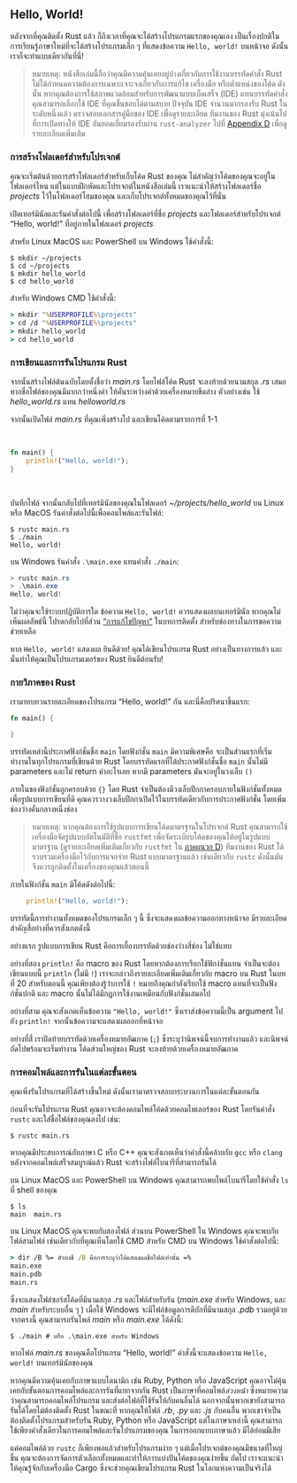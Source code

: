 ## Hello, World!

หลังจากที่คุณติดตั้ง Rust แล้ว ก็ถึงเวลาที่คุณจะได้สร้างโปรแกรมแรกของคุณเอง
เป็นเรื่องปกติในการเรียนรู้ภาษาใหม่ที่จะได้สร้างโปรแกรมเล็ก ๆ ที่แสดงข้อความ `Hello, world!` บนหน้าจอ ดังนั้นเราก็จะทำแบบเดียวกันที่นี่!

> หมายเหตุ: หนังสือเล่มนี้ถือว่าคุณมีความคุ้นเคยอยู่บ้างเกี่ยวกับการใช้งานบรรทัดคำสั่ง
> Rust ไม่ได้กำหนดความต้องการเฉพาะเจาะจงเกี่ยวกับการแก้ไข เครื่องมือ หรือต่ำแหน่งของโค้ด
> ดังนั้น หากคุณต้องการใช้สภาพแวดล้อมสำหรับการพัฒนาแบบเบ็ดเสร็จ (IDE) แทนบรรทัดคำสั่ง
> คุณสามารถเลือกใช้ IDE ที่คุณชื่นชอบได้ตามสบาย ปัจจุบัน IDE จำนวนมากรองรับ 
> Rust ในระดับหนึ่งแล้ว ตรวจสอบเอกสารคู่มือของ IDE เพื่อดูรายละเอียด 
> ทีมงานของ Rust มุ่งเน้นไปที่การเปิดทางให้ IDE อันยอดเยี่ยมรองรับผ่าน `rust-analyzer`
> ไปที่ [Appendix D][devtools]<!-- ignore --> เพื่อดูรายละเอียดเพิ่มเติม

### การสร้างโฟลเดอร์สำหรับโปรเจกต์

คุณจะเริ่มต้นด้วยการสร้าโฟลเดอร์สำหรับเก็บโค้ด Rust ของคุณ 
ไม่สำคัญว่าโค้ดของคุณจะอยู่ในโฟลเดอร์ไหน
แต่ในแบบฝึกหัดและโปรเจกต์ในหนังสือเล่มนี้ 
เราแนะนำให้สร้างโฟลเดอร์ชื่อ *projects* ไว้ในโฟลเดอร์โฮมของคุณ 
และเก็บโปรเจกต์ทั้งหมดของคุณไว้ที่นั่น

เปิดเทอร์มินัลและรันคำสั่งต่อไปนี้ เพื่อสร้างโฟลเดอร์ที่ชื่อ *projects* และโฟลเดอร์สำหรับโปรเจกต์ 
“Hello, world!” ที่อยู่ภายในโฟลเดอร์ *projects*

สำหรับ Linux MacOS และ PowerShell บน Windows ใช้คำสั่งนี้:

```console
$ mkdir ~/projects
$ cd ~/projects
$ mkdir hello_world
$ cd hello_world
```

สำหรับ Windows CMD ใช้คำสั่งนี้:

```cmd
> mkdir "%USERPROFILE%\projects"
> cd /d "%USERPROFILE%\projects"
> mkdir hello_world
> cd hello_world
```

### การเขียนและการรันโปรแกรม Rust

จากนั้นสร้างไฟล์ต้นฉบับโดยตั้งชื่อว่า *main.rs* โดยไฟล์โค้ด Rust จะลงท้ายด้วยนามสกุล *.rs* เสมอ
หากชื่อไฟล์ของคุณมีมากกว่าหนึ่งคำ ให้คั่นระหว่างคำด้วยเครื่องหมายขีดล่าง
ตัวอย่างเช่น ใช้ *hello_world.rs* แทน *helloworld.rs* 

จากนั้นเปิดไฟล์ *main.rs* ที่คุณเพิ่งสร้างไป และเขียนโค้ดตามรายการที่ 1-1

<Listing number="1-1" file-name="main.rs" caption="A program that prints `Hello, world!`">

```rust
fn main() {
    println!("Hello, world!");
}
```

</Listing>

บันทึกไฟล์ จากนั้นกลับไปที่เทอร์มินัลของคุณในโฟลเดอร์ *~/projects/hello_world* 
บน Linux หรือ MacOS รันคำสั่งต่อไปนี้เพื่อคอมไพล์และรันไฟล์:

```console
$ rustc main.rs
$ ./main
Hello, world!
```

บน Windows รันคำสั่ง `.\main.exe` แทนคำสั่ง `./main`:

```powershell
> rustc main.rs
> .\main.exe
Hello, world!
```

ไม่ว่าคุณจะใช้ระบบปฏิบัติการใด ข้อความ `Hello, world!` ควรแสดงผลบนเทอร์มินัล
หากคุณไม่เห็นผลลัพธ์นี้ โปรดกลับไปที่ส่วน [“การแก้ไขปัญหา”][troubleshooting] ในบทการติดตั้ง
สำหรับช่องทางในการขอความช่วยเหลือ

หาก `Hello, world!` แสดงผล ยินดีด้วย! คุณได้เขียนโปรแกรม Rust อย่างเป็นทางการแล้ว
และนั่นทำให้คุณเป็นโปรแกรมเมอร์ของ Rust ยินดีต้อนรับ!

### กายวิภาคของ Rust

เรามาทบทวนรายละเอียดของโปรแกรม “Hello, world!” กัน
และนี่คือปริศนาชิ้นแรก:

```rust
fn main() {

}
```

บรรทัดเหล่านี้ประกาศฟังก์ชั่นชื่อ `main` โดยฟังก์ชั่น `main` 
มีความพิเศษคือ จะเป็นส่วนแรกที่เริ่มทำงานในทุกโปรแกรมที่เขียนด้วย Rust
โดยบรรทัดแรกที่ได้ประกาศฟังก์ชั่นชื่อ `main` นั้นไม่มี parameters และไม่ return ค่าอะไรเลย
หากมี parameters มันจะอยู่ในวงเล็บ `()`

ภายในของฟังก์ชั่นถูกครอบด้วย `{}` โดย Rust จำเป็นต้องมีวงเล็บปีกกาครอบภายในฟังก์ชั่นทั้งหมด
เพื่อรูปแบบการเขียนที่ดี คุณควรวางวงเล็บปีกกาเปิดไว้ในบรรทัดเดียวกับการประกาศฟังก์ชั่น
โดยเพิ่มช่องว่างคั่นกลางหนึ่งช่อง

> หมายเหตุ: หากคุณต้องการใช้รูปแบบการเขียนโค้ดมาตรฐานในโปรเจกต์ Rust
> คุณสามารถใช้เครื่องมือจัดรูปแบบอัตโนมัติที่ชื่อ `rustfmt` 
> เพื่อจัดระเบียบโค้ดของคุณให้อยู่ในรูปแบบมาตรฐาน (ดูรายละเอียดเพิ่มเติมเกี่ยวกับ `rustfmt` ใน 
> [ภาคผนวก D][devtools])
> ทีมงานของ Rust ได้รวบรวมเครื่องมือไว้กับการแจกจ่าย Rust แบบมาตรฐานแล้ว
> เช่นเดียวกับ `rustc` ดังนั้นมันจึงควรถูกติดตั้งในเครื่องของคุณแล้วตอนนี้

ภายในฟังก์ชั่น `main` มีโค้ดดังต่อไปนี้:

```rust
    println!("Hello, world!");
```

บรรทัดนี้การทำงานทั้งหมดของโปรแกรมเล็ก ๆ นี้ ซึ่งจะแสดงผลข้อความออกทางหน้าจอ
มีรายละเอียดสำคัญสี่อย่างที่ควรสังเกตดังนี้

อย่างแรก รูปแบบการเขียน Rust คือการเยื้องบรรทัดด้วยช่องว่างสี่ช่อง ไม่ใช่แทบ 

อย่างที่สอง `println!` คือ macro ของ Rust โดยหากต้องการเรียกใช้ฟักง์ชั่นแทน
จำเป็นจะต้องเขียนแบบนี้ `println` (ไม่มี `!`) 
เราจะกล่าวถึงรายละเอียดเพิ่มเติมเกี่ยวกับ macro บน Rust ในบทที่ 20
สำหรับตอนนี้ คุณเพียงต้องรู้ว่าการใช้ `!` หมายถึงคุณกำลังเรียกใช้ macro 
แทนที่จะเป็นฟังก์ชั่นปกติ และ macro นั้นไม่ได้มีกฎการใช้งานเหมือนกับฟังก์ชั่นเสมอไป 

อย่างที่สาม คุณจะสังเกตเห็นข้อความ `"Hello, world!"` 
ซึ่งเราส่งข้อความนี้เป็น argument ไปยัง `println!` 
จากนั้นข้อความจะแสดงผลออกที่หน้าจอ

อย่างที่สี่ เราปิดท้ายบรรทัดด้วยเครื่องหมายอัฒภาค (`;`) 
ซึ่งระบุว่านิพจน์นี้จบการทำงานแล้ว และนิพจน์ถัดไปพร้อมจะเริ่มทำงาน
โค้ดส่วนใหญ่ของ Rust จะลงท้ายด้วยเครื่องหมายอัฒภาค

### การคอมไพล์และการรันในแต่ละขั้นตอน

คุณเพิ่งรันโปรแกรมที่ได้สร้างขึ้นใหม่ ดังนั้นเรามาตรวจสอบกระบวนการในแต่ละขั้นตอนกัน

ก่อนที่จะรันโปรแกรม Rust คุณอาจจะต้องคอมไพล์โค้ดด้วยคอมไพเลอร์ของ Rust โดยรันคำสั่ง `rustc` 
และใส่ชื่อไฟล์ของคุณลงไป เช่น: 

```console
$ rustc main.rs
```

หากคุณมีประสบการณ์กับภาษา C หรือ C++ คุณจะสังเกตเห็นว่าคำสั่งนี้คล้ายกับ `gcc` หรือ `clang`
หลังจากคอมไพล์เสร็จสมบูรณ์แล้ว Rust จะสร้างไฟล์ไบนารีที่สามารถรันได้

บน Linux MacOS และ PowerShell บน Windows คุณสามารถพบไพล์ไบนารีโดยใช้คำสั่ง `ls`
ที่ shell ของคุณ

```console
$ ls
main  main.rs
```

บน Linux MacOS คุณจะพบกับสองไฟล์
ส่วนบน PowerShell ใน Windows คุณจะพบกับไฟล์สามไฟล์ เช่นเดียวกับที่คุณเห็นโดยใช้ CMD
สำหรับ CMD บน Windows ใช้คำสั่งต่อไปนี้:

```cmd
> dir /B %= ตัวบงชี่ /B คือการระบุว่าให้แสดงผลชื่อไฟล์เท่านั้น =%
main.exe
main.pdb
main.rs
```
ซึ่งจะแสดงไฟล์ซอร์สโค้ดที่มีนามสกุล *.rs* และไฟล์สำหรับรัน 
(*main.exe* สำหรับ Windows, และ *main* สำหรับระบบอื่น ๆ )
เมื่อใช้ Windows จะมีไฟล์ข้อมูลการดีบักที่มีนามสกุล *.pdb* รวมอยู่ด้วย
จากตรงนี้ คุณสามารถรันไพล์ *main* หรือ *main.exe* ได้ดังนี้:

```console
$ ./main # หรือ .\main.exe สำหรับ Windows
```

หากไฟล์ *main.rs* ของคุณคือโปรแกรม “Hello, world!”
คำสั่งนี้จะแสดงข้อความ `Hello, world!` บนเทอร์มินัลของคุณ

หากคุณมีความคุ้นเคยกับภาษาแบบไดนามิก เช่น Ruby, Python หรือ JavaScript
คุณอาจไม่คุ้นเคยกับขั้นตอนการคอมไพล์และการรันที่แยกจากกัน
Rust เป็นภาษาที่คอมไพล์*ล่วงหน้า* ซึ่งหมายความว่าคุณสามารถคอมไพล์โปรแกรม
และส่งต่อไฟล์ที่ใช้รันให้กับคนอื่นได้ นอกจากนั้นพวกเขายังสามารถรันได้โดยไม่ต้องติดตั้ง Rust
ในขณะที่ หากคุณให้ไฟล์ *.rb*, *.py* และ *.js* กับคนอื่น
พวกเขาจำเป็นต้องติดตั้งโปรแกรมสำหรับรัน Ruby, Python หรือ JavaScript 
แต่ในภาษาเหล่านี้ คุณสามารถใช้เพียงคำสั่งเดียวในการคอมไพล์และรันโปรแกรมของคุณ
ในการออกแบบภาษาแล้ว มีได้ย่อมมีเสีย

แค่คอมไพล์ด้วย `rustc` ก็เพียงพอแล้วสำหรับโปรแกรมง่าย ๆ แต่เมื่อโปรเจกต์ของคุณมีขนาดที่ใหญ่ขึ้น
คุณจะต้องการจัดการตัวเลือกทั้งหมดและทำให้การแบ่งปันโค้ดของคุณง่ายขึ้น
ถัดไป เราจะแนะนำให้คุณรู้จักกับเครื่องมือ Cargo ซึ่งจะช่วยคุณเขียนโปรแกรม Rust ในโลกแห่งความเป็นจริงได้

[troubleshooting]: ch01-01-installation.html#การแกไขปัญหา
[devtools]: appendix-04-useful-development-tools.html
